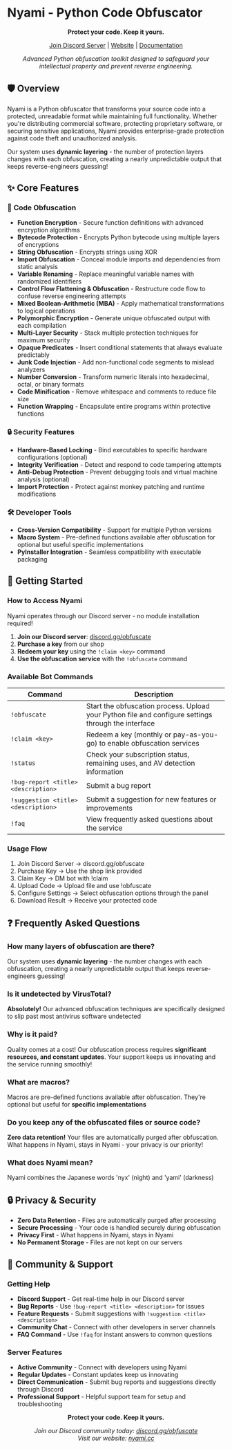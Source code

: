 # Nyami - Python Code Obfuscator

<div align="center">

**Protect your code. Keep it yours.**

[Join Discord Server](https://discord.gg/obfuscate) | [Website](https://nyami.cc) | [Documentation](http://nyami.gitbook.io/)

*Advanced Python obfuscation toolkit designed to safeguard your intellectual property and prevent reverse engineering.*

</div>

## 🛡️ Overview

Nyami is a Python obfuscator that transforms your source code into a protected, unreadable format while maintaining full functionality. Whether you're distributing commercial software, protecting proprietary software, or securing sensitive applications, Nyami provides enterprise-grade protection against code theft and unauthorized analysis.

Our system uses **dynamic layering** - the number of protection layers changes with each obfuscation, creating a nearly unpredictable output that keeps reverse-engineers guessing!

## ✨ Core Features

### 🔐 **Code Obfuscation**
- **Function Encryption** - Secure function definitions with advanced encryption algorithms
- **Bytecode Protection** - Encrypts Python bytecode using multiple layers of encryptions
- **String Obfuscation** - Encrypts strings using XOR
- **Import Obfuscation** - Conceal module imports and dependencies from static analysis
- **Variable Renaming** - Replace meaningful variable names with randomized identifiers
- **Control Flow Flattening & Obfuscation** - Restructure code flow to confuse reverse engineering attempts
- **Mixed Boolean-Arithmetic (MBA)** - Apply mathematical transformations to logical operations
- **Polymorphic Encryption** - Generate unique obfuscated output with each compilation
- **Multi-Layer Security** - Stack multiple protection techniques for maximum security
- **Opaque Predicates** - Insert conditional statements that always evaluate predictably
- **Junk Code Injection** - Add non-functional code segments to mislead analyzers
- **Number Conversion** - Transform numeric literals into hexadecimal, octal, or binary formats
- **Code Minification** - Remove whitespace and comments to reduce file size
- **Function Wrapping** - Encapsulate entire programs within protective functions

### 🔒 **Security Features**
- **Hardware-Based Locking** - Bind executables to specific hardware configurations (optional)
- **Integrity Verification** - Detect and respond to code tampering attempts
- **Anti-Debug Protection** - Prevent debugging tools and virtual machine analysis (optional)
- **Import Protection** - Protect against monkey patching and runtime modifications

### 🛠️ **Developer Tools**
- **Cross-Version Compatibility** - Support for multiple Python versions
- **Macro System** - Pre-defined functions available after obfuscation for optional but useful specific implementations
- **PyInstaller Integration** - Seamless compatibility with executable packaging

## 🚀 Getting Started

### How to Access Nyami

Nyami operates through our Discord server - no module installation required!

1. **Join our Discord server**: [discord.gg/obfuscate](https://discord.gg/obfuscate)
2. **Purchase a key** from our shop
3. **Redeem your key** using the `!claim <key>` command
4. **Use the obfuscation service** with the `!obfuscate` command

### Available Bot Commands

| Command | Description |
|---------|-------------|
| `!obfuscate` | Start the obfuscation process. Upload your Python file and configure settings through the interface |
| `!claim <key>` | Redeem a key (monthly or pay-as-you-go) to enable obfuscation services |
| `!status` | Check your subscription status, remaining uses, and AV detection information |
| `!bug-report <title> <description>` | Submit a bug report |
| `!suggestion <title> <description>` | Submit a suggestion for new features or improvements |
| `!faq` | View frequently asked questions about the service |

### Usage Flow

1. Join Discord Server → discord.gg/obfuscate
2. Purchase Key → Use the shop link provided
3. Claim Key → DM bot with !claim <key>
4. Upload Code → Upload file and use !obfuscate 
5. Configure Settings → Select obfuscation options through the panel
6. Download Result → Receive your protected code

## ❓ Frequently Asked Questions

### **How many layers of obfuscation are there?**
Our system uses **dynamic layering** - the number changes with each obfuscation, creating a nearly unpredictable output that keeps reverse-engineers guessing!

### **Is it undetected by VirusTotal?**
**Absolutely!** Our advanced obfuscation techniques are specifically designed to slip past most antivirus software undetected

### **Why is it paid?**
Quality comes at a cost! Our obfuscation process requires **significant resources, and constant updates**. Your support keeps us innovating and the service running smoothly!

### **What are macros?**
Macros are pre-defined functions available after obfuscation. They're optional but useful for **specific implementations**

### **Do you keep any of the obfuscated files or source code?**
**Zero data retention!** Your files are automatically purged after obfuscation. What happens in Nyami, stays in Nyami - your privacy is our priority!

### **What does Nyami mean?**
Nyami combines the Japanese words 'nyx' (night) and 'yami' (darkness)

## 🔒 Privacy & Security

- **Zero Data Retention** - Files are automatically purged after processing
- **Secure Processing** - Your code is handled securely during obfuscation
- **Privacy First** - What happens in Nyami, stays in Nyami
- **No Permanent Storage** - Files are not kept on our servers

## 🤝 Community & Support

### Getting Help
- **Discord Support** - Get real-time help in our Discord server
- **Bug Reports** - Use `!bug-report <title> <description>` for issues
- **Feature Requests** - Submit suggestions with `!suggestion <title> <description>`
- **Community Chat** - Connect with other developers in server channels
- **FAQ Command** - Use `!faq` for instant answers to common questions

### Server Features
- **Active Community** - Connect with developers using Nyami  
- **Regular Updates** - Constant updates keep us innovating
- **Direct Communication** - Submit bug reports and suggestions directly through Discord
- **Professional Support** - Helpful support team for setup and troubleshooting


<div align="center">

**Protect your code. Keep it yours.**

*Join our Discord community today: [discord.gg/obfuscate](https://discord.gg/obfuscate)*  
*Visit our website: [nyami.cc](https://nyami.cc)*

</div>
